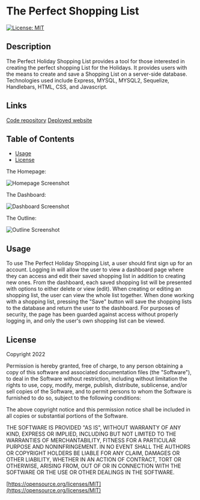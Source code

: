 # The Perfect Shopping List

[![License: MIT](https://img.shields.io/badge/License-MIT-yellow.svg)](https://opensource.org/licenses/MIT)

## Description

The Perfect Holiday Shopping List provides a tool for those interested in creating the perfect shopping List for the Holidays. It provides users with the means to create and save a Shopping List on a server-side database. Technologies used include Express, MYSQL, MYSQL2, Sequelize, Handlebars, HTML, CSS, and Javascript.

## Links

[Code repository](https://github.com/JosephVasquez592/Project-2)
[Deployed website](#)

## Table of Contents

- [Usage](#usage)
- [License](#license)

The Homepage:

![Homepage Screenshot](#)

The Dashboard:

![Dashboard Screenshot](#)

The Outline:

![Outline Screenshot](#)

## Usage

To use The Perfect Holiday Shopping List, a user should first sign up for an account. Logging in will allow the user to view a dashboard page where they can access and edit their saved shopping list in addition to creating new ones. From the dashboard, each saved shopping list will be presented with options to either delete or view (edit). When creating or editing an shopping list, the user can view the whole list together. When done working with a shopping list, pressing the "Save" button will save the shopping lists to the database and return the user to the dashboard. For purposes of security, the page has been guarded against access without properly logging in, and only the user's own shopping list can be viewed.

## License

Copyright 2022

Permission is hereby granted, free of charge, to any person obtaining a copy of this software and associated documentation files (the "Software"), to deal in the Software without restriction, including without limitation the rights to use, copy, modify, merge, publish, distribute, sublicense, and/or sell copies of the Software, and to permit persons to whom the Software is furnished to do so, subject to the following conditions:

The above copyright notice and this permission notice shall be included in all copies or substantial portions of the Software.

THE SOFTWARE IS PROVIDED "AS IS", WITHOUT WARRANTY OF ANY KIND, EXPRESS OR IMPLIED, INCLUDING BUT NOT LIMITED TO THE WARRANTIES OF MERCHANTABILITY, FITNESS FOR A PARTICULAR PURPOSE AND NONINFRINGEMENT. IN NO EVENT SHALL THE AUTHORS OR COPYRIGHT HOLDERS BE LIABLE FOR ANY CLAIM, DAMAGES OR OTHER LIABILITY, WHETHER IN AN ACTION OF CONTRACT, TORT OR OTHERWISE, ARISING FROM, OUT OF OR IN CONNECTION WITH THE SOFTWARE OR THE USE OR OTHER DEALINGS IN THE SOFTWARE.

[https://opensource.org/licenses/MIT](https://opensource.org/licenses/MIT)